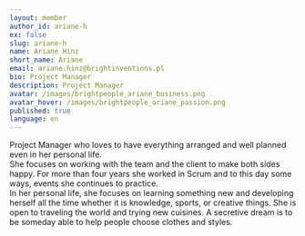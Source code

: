 ```yaml
---
layout: member
author_id: ariane-h
ex: false
slug: ariane-h
name: Ariane Hinz
short_name: Ariane
email: ariane.hinz@brightinventions.pl
bio: Project Manager
description: Project Manager
avatar: /images/brightpeople_ariane_business.png
avatar_hover: /images/brightpeople_ariane_passion.png
published: true
language: en
---
```

Project Manager who loves to have everything arranged and well planned even in her personal life. \
She focuses on working with the team and the client to make both sides happy. For more than four years she worked in Scrum and to this day some ways, events she continues to practice. \
In her personal life, she focuses on learning something new and developing herself all the time whether it is knowledge, sports, or creative things. She is open to traveling the world and trying new cuisines. A secretive dream is to be someday able to help people choose clothes and styles.